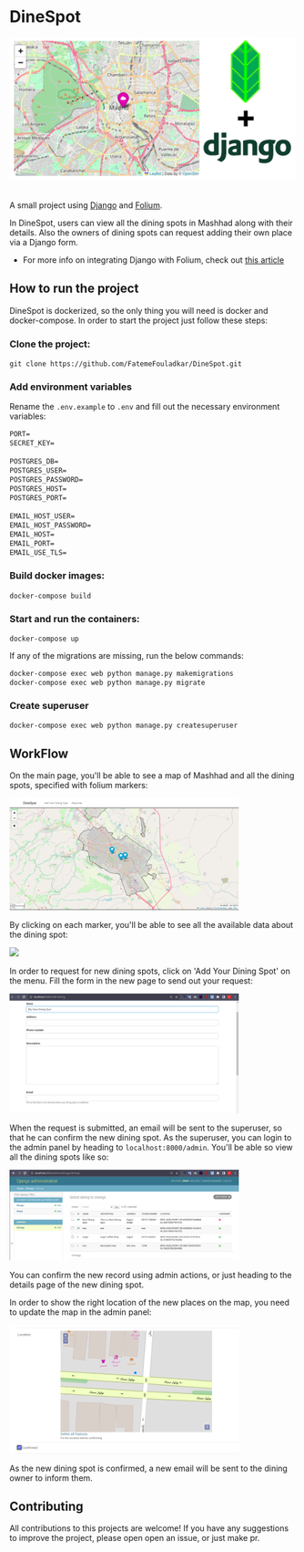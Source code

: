 # DineSpot

<img src="./README_images/django+folium.png"/>
<br><br>

A small project using [Django](!https://www.djangoproject.com/) and [Folium](!https://python-visualization.github.io/folium/). 

In DineSpot, users can view all the dining spots in Mashhad along with their details. Also the owners of dining spots can request adding their own place via a Django form. 
* For more info on integrating Django with Folium, check out [this article](!https://medium.com/@FatemeFouladkar/how-i-integrated-folium-with-django-d04dc5b25048)

## How to run the project
DineSpot is dockerized, so the only thing you will need is docker and docker-compose. In order to start the project just follow these steps:

### Clone the project:

```
git clone https://github.com/FatemeFouladkar/DineSpot.git
```

### Add environment variables
Rename the `.env.example` to `.env` and fill out the necessary environment variables:
```
PORT=
SECRET_KEY=

POSTGRES_DB=
POSTGRES_USER=
POSTGRES_PASSWORD=
POSTGRES_HOST=
POSTGRES_PORT=

EMAIL_HOST_USER=
EMAIL_HOST_PASSWORD=
EMAIL_HOST=
EMAIL_PORT=
EMAIL_USE_TLS=
``` 

### Build docker images:
```
docker-compose build
```

### Start and run the containers:
```
docker-compose up
```

If any of the migrations are missing, run the below commands:
```
docker-compose exec web python manage.py makemigrations
docker-compose exec web python manage.py migrate
```
### Create superuser
```
docker-compose exec web python manage.py createsuperuser
```

## WorkFlow
On the main page, you'll be able to see a map of Mashhad and all the dining spots, specified with folium markers:

<img width="80%" src="./README_images/main_page.png"/>

By clicking on each marker, you'll be able to see all the available data about the dining spot:

<img width="80%" src="./README_images/dining_spot_detail.gif" />

In order to request for new dining spots, click on 'Add Your Dining Spot' on the menu. Fill the form in the new page to send out your request:

<img width="80%" src="./README_images/request_dining_spot.png" />

When the request is submitted, an email will be sent to the superuser, so that he can confirm the new dining spot. 
As the superuser, you can login to the admin panel by heading to `localhost:8000/admin`. You'll be able so view all the dining spots like so:

<img width="80%" src="./README_images/DiningSpot_admin_panel.png" />

You can confirm the new record using admin actions, or just heading to the details page of the new dining spot. 

In order to show the right location of the new places on the map, you need to update the map in the admin panel:

<img width="80%" src="./README_images/Editing_location.png" />

As the new dining spot is confirmed, a new email will be sent to the dining owner to inform them. 

## Contributing

All contributions to this projects are welcome! If you have any suggestions to improve the project, please open open an issue, or just make pr.

